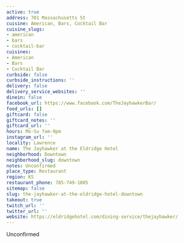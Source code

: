 ```yaml
---
active: true
address: 701 Massachusetts St
cuisine: American, Bars, Cocktail Bar
cuisine_slugs:
- american
- bars
- cocktail-bar
cuisines:
- American
- Bars
- Cocktail Bar
curbside: false
curbside_instructions: ''
delivery: false
delivery_service_websites: ''
dinein: false
facebook_url: https://www.facebook.com/TheJayhawkerBar/
food_urls: []
giftcard: false
giftcard_notes: ''
giftcard_url: ''
hours: Mo-Su 7am-9pm
instagram_url: ''
locality: Lawrence
name: The Jayhawker at the Eldridge Hotel
neighborhood: Downtown
neighborhood_slug: downtown
notes: Unconfirmed
place_type: Restaurant
region: KS
restaurant_phone: 785-749-1005
sitemap: false
slug: the-jayhawker-at-the-eldridge-hotel-downtown
takeout: true
twitch_url: ''
twitter_url: ''
website: https://eldridgehotel.com/dining-service/thejayhawker/
---
```


Unconfirmed